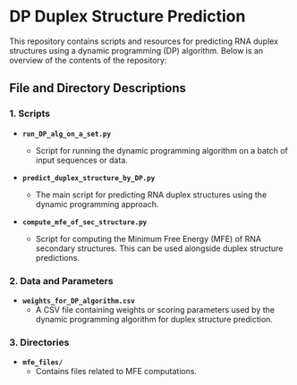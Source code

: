 # DP Duplex Structure Prediction

This repository contains scripts and resources for predicting RNA duplex structures using a dynamic programming (DP) algorithm. Below is an overview of the contents of the repository:

## File and Directory Descriptions

### 1. **Scripts**
- **`run_DP_alg_on_a_set.py`**
  - Script for running the dynamic programming algorithm on a batch of input sequences or data.

- **`predict_duplex_structure_by_DP.py`**
  - The main script for predicting RNA duplex structures using the dynamic programming approach.

- **`compute_mfe_of_sec_structure.py`**
  - Script for computing the Minimum Free Energy (MFE) of RNA secondary structures. This can be used alongside duplex structure predictions.

### 2. **Data and Parameters**
- **`weights_for_DP_algorithm.csv`**
  - A CSV file containing weights or scoring parameters used by the dynamic programming algorithm for duplex structure prediction.

### 3. **Directories**
- **`mfe_files/`**
  - Contains files related to MFE computations.

